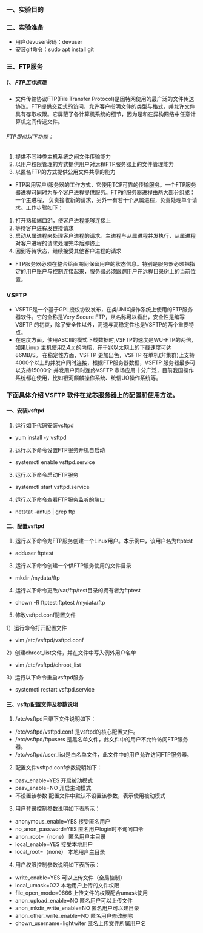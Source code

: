 ### 一、实验目的


### 二、实验准备
* 用户devuser密码：devuser
* 安装git命令：sudo apt install git
### 三、FTP服务
##### 1、 FTP工作原理
* 文件传输协议FTP(File Transfer Protocol)是因特网使用的最广泛的文件传送协议。FTP提供交互式的访问，允许客户指明文件的类型与格式，并允许文件具有存取权限。它屏蔽了各计算机系统的细节，因为是和在异构网络中任意计算机之间传送文件。
###### FTP提供以下功能：
1. 提供不同种类主机系统之间文件传输能力
2. 以用户权限管理的方式提供用户对远程FTP服务器上的文件管理能力
3. 以匿名FTP的方式提供公用文件共享的能力
* FTP采用客户/服务器的工作方式，它使用TCP可靠的传输服务。一个FTP服务器进程可同时为多个客户进程提供服务。FTP的服务器进程由两大部分组成：一个主进程，
负责接收新的请求，另外一有若干个从属进程，负责处理单个请求。工作步骤如下：
1. 打开熟知端口21，使客户进程能够连接上
2. 等待客户进程发链接请求
3. 启动从属进程来处理客户进程的请求。主进程与从属进程并发执行，从属进程对客户进程的请求处理完毕后即终止
4. 回到等待状态，继续接受其他客户进程的请求
* FTP服务器必须在整合绘画期间保留用户的状态信息。特别是服务器必须把指定的用户账户与控制连接起来，服务器必须跟踪用户在远程目录树上的当前位置。

### VSFTP 

* VSFTP是一个基于GPL授权协议发布，在类UNIX操作系统上使用的FTP服务器软件。它的全称是Very Secure FTP，从名称可以看出，安全性是编写VSFTP
的初衷，除了安全性以外，高速与高稳定性也是VSFTP的两个重要特点。
* 在速度方面，使用ASCII的模式下载数据时,VSFTP的速度是WU-FTP的两倍，如果Linux 主机使用2.4.x 的内核，在于兆以太网上的下载速度可达 86MB/S。
在稳定性方面，VSFTP 更加出色，VSFTP 在单机(非集群)上支持 4000个以上的并发户同时连接，根据FTP服务器数据，VSFTP 服务器最多可以支持15000个
并发用户同时连终VSFTP 市场应用十分广泛，目前我国操作系统都在使用，比如银河麒麟操作系统、统信UO操作系统等。

### 下面具体介绍 VSFTP 软件在龙芯服务器上的配置和使用方法。
#### 一、安装vsftpd

1. 运行如下代码安装vsftpd
*  yum install -y vsftpd
2. 运行以下命令设置FTP服务开机自启动
*  systemctl enable vsftpd.service
3. 运行以下命令启动FTP服务
*  systemctl start vsftpd.service
4. 运行以下命令查看FTP服务监听的端口
*  netstat -antup | grep ftp

#### 二、配置vsftpd
1. 运行以下命令为FTP服务创建一个Linux用户。本示例中，该用户名为ftptest
*   adduser ftptest
3. 运行以下命令创建一个供FTP服务使用的文件目录
*   mkdir /mydata/ftp
  
4. 运行以下命令更改/var/ftp/test目录的拥有者为ftptest
*   chown -R ftptest:ftptest /mydata/ftp
 
5. 修改vsftpd.conf配置文件

1）运行命令打开配置文件
*   vim /etc/vsftpd/vsftpd.conf 

2）创建chroot_list文件，并在文件中写入例外用户名单
*   vim /etc/vsftpd/chroot_list 

3）运行以下命令重启vsftpd服务
*   systemctl restart vsftpd.service

#### 三、vsftp配置文件及参数说明
1. /etc/vsftpd目录下文件说明如下：
*   /etc/vsftpd/vsftpd.conf 是vsftpd的核心配置文件。
*   /etc/vsftpd/ftpusers 是黑名单文件，此文件中的用户不允许访问FTP服务器。
*   /etc/vsftpd/user_list是白名单文件，此文件中的用户允许访问FTP服务器。
2. 配置文件vsftpd.conf参数说明如下：

*   pasv_enable=YES	开启被动模式
*   pasv_enable=NO	开启主动模式
*   不设置该参数	配置文件中默认不设置该参数，表示使用被动模式
3. 用户登录控制参数说明如下表所示：

*   anonymous_enable=YES	接受匿名用户
*   no_anon_password=YES	匿名用户login时不询问口令
*   anon_root=（none）	匿名用户主目录
*   local_enable=YES	接受本地用户
*   local_root=（none）	本地用户主目录
4. 用户权限控制参数说明如下表所示：

*   write_enable=YES	可以上传文件（全局控制）
*   local_umask=022	本地用户上传的文件权限
*   file_open_mode=0666	上传文件的权限配合umask使用
*   anon_upload_enable=NO	匿名用户可以上传文件
*   anon_mkdir_write_enable=NO	匿名用户可以建目录
*   anon_other_write_enable=NO	匿名用户修改删除
*   chown_username=lightwiter	匿名上传文件所属用户名



